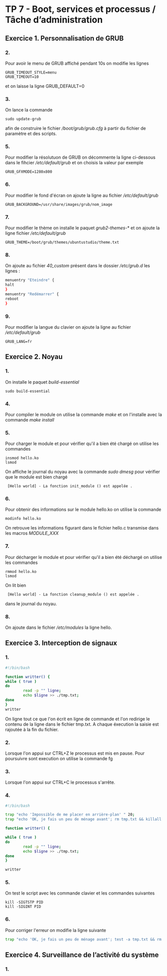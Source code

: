 # TP 7 - Boot, services et processus / Tâche               d’administration

## Exercice 1. Personnalisation de GRUB

### 2. 

Pour avoir le menu de GRUB affiché pendant 10s on modifie les lignes 

```
GRUB_TIMEOUT_STYLE=menu  
GRUB_TIMEOUT=10
```
et on laisse la ligne GRUB_DEFAULT=0 

### 3. 

On lance la commande
```
sudo update-grub
```
afin de construire le fichier */boot/grub/grub.cfg* à partir du fichier de paramètre et des scripts.

### 5.

Pour modifier la résolutuon de GRUB on décommente la ligne ci-dessous dans le fihcier  */etc/default/grub* et on choisis la valeur par exemple
```
GRUB_GFXMODE=1280x800
```
### 6. 

Pour modifier le fond d'écran on ajoute la ligne au fichier */etc/default/grub*

```
GRUB_BACKGROUND=/usr/share/images/grub/nom_image
```

### 7.

Pour modifier le thème on installe le paquet *grub2-themes-** et on ajoute la ligne fichier */etc/default/grub*

```
GRUB_THEME=/boot/grub/themes/ubuntustudio/theme.txt
```

### 8.

On ajoute au fichier *40_custom* présent dans le dossier */etc/grub.d* les lignes :

```bash
menuentry "Eteindre" {
halt
}
menuentry "Redémarrer" {
reboot
}
```

### 9. 

Pour modifier la langue du clavier on ajoute la ligne au fichier */etc/default/grub* 

```
GRUB_LANG=fr
```

## Exercice 2. Noyau


### 1. 

On installe le paquet  *build-essential*
```
sudo build-essential
```

### 4. 
Pour compiler le module on utilise la commande *make* et on l'installe avec la commande *make install*


### 5.

Pour charger le module et pour vérifier qu'il a bien été chargé on utilise les commandes
```
insmod hello.ko
lsmod
``` 
On affiche le journal du noyau avec la commande *sudo dmesg* pour vérifier que le module est bien chargé

```
 [Hello world] - La fonction init_module () est appelée .
``` 

### 6. 

Pour obtenir des informations sur le module hello.ko on utilise la commande 

```
modinfo hello.ko 
``` 

On retrouve les informations figurant dans le fichier hello.c transmise dans les macros  *MODULE_XXX*

### 7. 

Pour décharger le module et pour vérifier qu'il a bien été déchargé on utilise les commandes
```
rmmod hello.ko
lsmod
``` 
On lit bien
```
 [Hello world] - La fonction cleanup_module () est appelée .
``` 

dans le journal du noyau.

### 8.

On ajoute dans le fichier */etc/modules* la ligne hello.


## Exercice 3. Interception de signaux

### 1.

```bash
#!/bin/bash

function writter() {
while ( true )
do
        read -p "" ligne;
        echo $ligne >> ./tmp.txt; 
done
}
writter

```

On ligne tout ce que l'on écrit en ligne de commande et l'on redirige le contenu de la ligne dans le fichier tmp.txt. A chaque éxecution la saisie est rajoutée à la fin du fichier.


### 2.

Lorsque l'on appui sur CTRL+Z le processus est mis en pause. Pour poursuivre sont execution on utilise la commande fg

### 3. 

Lorsque l'on appui sur CTRL+C le processus s'arrête.

### 4.
```bash
#!/bin/bash

trap "echo 'Impossible de me placer en arrière-plan' " 20;
trap "echo 'OK, je fais un peu de ménage avant'; rm tmp.txt && killall writter.sh" 2 3;

function writter() {

while ( true )
do
        read -p "" ligne;
        echo $ligne >> ./tmp.txt;
done
}

writter

```

### 5.

On test le script avec les commande clavier et les commandes suivantes 
```
kill -SIGTSTP PID
kill -SIGINT PID
```
### 6.

Pour corriger l'erreur on modifie la ligne suivante 

```bash
trap "echo 'OK, je fais un peu de ménage avant'; test -a tmp.txt && rm tmp.txt; killall writter.sh" 2 3;
```

## Exercice 4. Surveillance de l’activité du système

### 1.
